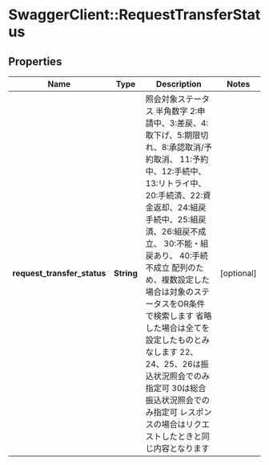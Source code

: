 # SwaggerClient::RequestTransferStatus

## Properties
Name | Type | Description | Notes
------------ | ------------- | ------------- | -------------
**request_transfer_status** | **String** | 照会対象ステータス 半角数字 2:申請中、3:差戻、4:取下げ、5:期限切れ、8:承認取消/予約取消、 11:予約中、12:手続中、13:リトライ中、 20:手続済、22:資金返却、24:組戻手続中、25:組戻済、26:組戻不成立、 30:不能・組戻あり、 40:手続不成立 配列のため、複数設定した場合は対象のステータスをOR条件で検索します 省略した場合は全てを設定したものとみなします 22、24、25、26は振込状況照会でのみ指定可 30は総合振込状況照会でのみ指定可 レスポンスの場合はリクエストしたときと同じ内容となります  | [optional] 


